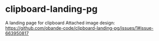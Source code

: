 # clipboard-landing-pg
A landing page for clipboard
Attached image design: https://github.com/obande-code/clipboard-landing-pg/issues/1#issue-663950817
